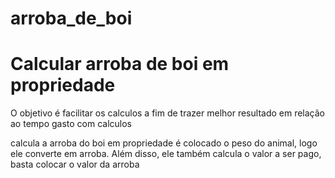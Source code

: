 # arroba_de_boi
<h1>
  Calcular arroba de boi em propriedade
</h1>
<p>
  O objetivo é facilitar os calculos a fim
  de trazer melhor resultado em relação ao
  tempo gasto com calculos 
</p>
<p>
  calcula a arroba do boi em propriedade
  é colocado o peso do animal, logo ele
  converte em arroba. Além disso, ele 
  também calcula o valor a ser pago,
  basta colocar o valor da arroba
</p>

